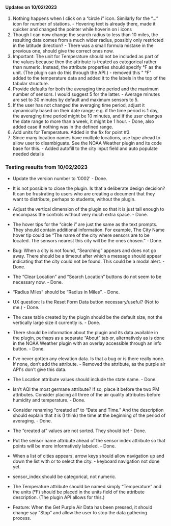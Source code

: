 #### Updates on 10/02/2023

1. Nothing happens when I click on a “circle i” icon. Similarly for the “…” icon for number of stations. - Hovering text is already there, made it quicker and changed the pointer while hoverin on i icons
2. Though I can now change the search radius to less than 10 miles, the resulting data comes from a much wider radius, possibly only restricted in the latitude direction? - There was a small formula mistake in the previous one, should give the correct ones now.
3. Important: The unit for Temperature should not be included as part of the values because then the attribute is treated as categorical rather than numeric. Instead, the attribute properties should specify °F as the unit. (The plugin can do this through the API.) - removed this " °F" added to the temperature data and added it to the labels in the top of the tabular structure.
4. Provide defaults for both the averaging time period and the maximum number of sensors. I would suggest 5 for the latter. - Average minutes are set to 30 minutes by default and maximum sensors to 5.
5. If the user has not changed the averaging time period, adjust it dynamically based on their date range; e.g. if the time period is 1 day, the averaging time period might be 10 minutes, and if the user changes the date range to more than a week, it might be 1 hour. - Done, also added case if nothing was in the defined range.
6. Add units for Temperature. Added in the fix for point #3.
7. Since many location names have multiple locations, use type ahead to allow user to disambiguate. See the NOAA Weather plugin and its code base for this. - Added autofill to the city input field and auto populate needed details


### Testing results from 10/02/2023
- Update the version number to ‘0002’ - Done.
- It is not possible to close the plugin. Is that a deliberate design decision? It can be frustrating to users who are creating a document that they want to distribute, perhaps to students, without the plugin.
- Adjust the vertical dimension of the plugin so that it is just tall enough to encompass the controls without very much extra space. - Done.
- The hover tips for the “circle i” are just the same as the text prompts. They should contain additional information. For example, The City Name hover tip could be “The name of the city where sensors are to be located. The sensors nearest this city will be the ones chosen.” - Done.
- Bug: When a city is not found, “Searching” appears and does not go away. There should be a timeout after which a message should appear indicating that the city could not be found. This could be a modal alert. - Done.
- The “Clear Location” and “Search Location” buttons do not seem to be necessary now. - Done.
- “Radius Miles” should be “Radius in Miles”. - Done.
- UX question: Is the Reset Form Data button necessary/useful? (Not to me.) - Done.
- The case table created by the plugin should be the default size, not the vertically large size it currently is. - Done.
- There should be information about the plugin and its data available in the plugin, perhaps as a separate “About” tab or, alternatively as is done in the NOAA Weather plugin with an overlay accessible through an info button. - Done.
- I’ve never gotten any elevation data. Is that a bug or is there really none. If none, don’t add the attribute. - Removed the attribute, as the purple air API's don't give this data.
- The Location attribute values should include the state name. - Done.
- Isn’t AQI the most germane attribute? If so, place it before the two PM attributes. Consider placing all three of the air quality attributes before humidity and temperature. - Done.
- Consider renaming “created at” to “Date and Time.” And the description should explain that it is (I think) the time at the beginning of the period of averaging. - Done.
- The “created at” values are not sorted. They should be! - Done.
- Put the sensor name attribute ahead of the sensor index attribute so that points will be more informatively labeled. - Done.

- When a list of cities appears, arrow keys should allow navigation up and down the list with <return> or <enter> to select the city. - keyboard navigation not done yet.
- sensor_index should be categorical, not numeric.
- The Temperature attribute should be named simply “Temperature” and the units (°F) should be placed in the units field of the attribute description. (The plugin API allows for this.)
- Feature: When the Get Purple Air Data has been pressed, it should change say “Stop” and allow the user to stop the data gathering process.